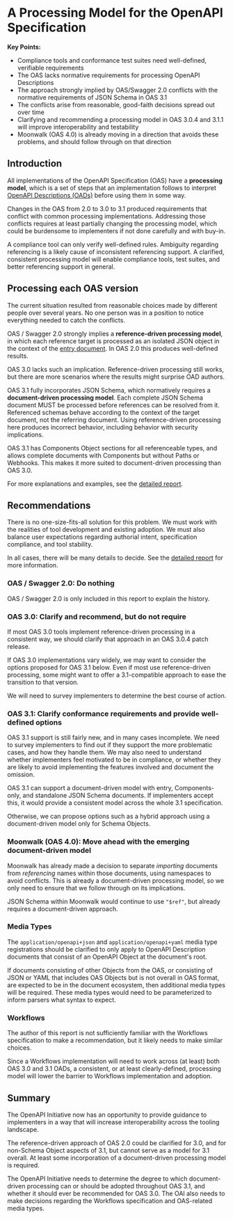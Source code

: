 # A Processing Model for the OpenAPI Specification

**Key Points:**

* Compliance tools and conformance test suites need well-defined, verifiable requirements
* The OAS lacks normative requirements for processing OpenAPI Descriptions
* The approach strongly implied by OAS/Swagger 2.0 conflicts with the normative requirements of JSON Schema in OAS 3.1
* The conflicts arise from reasonable, good-faith decisions spread out over time
* Clarifying and recommending a processing model in OAS 3.0.4 and 3.1.1 will improve interoperability and testability
* Moonwalk (OAS 4.0) is already moving in a direction that avoids these problems, and should follow through on that direction

## Introduction 

All implementations of the OpenAPI Specification (OAS) have a **processing model**, which is a set of steps that an implementation follows to interpret [OpenAPI Descriptions (OADs)](https://learn.openapis.org/introduction.html) before using them in some way.

Changes in the OAS from 2.0 to 3.0 to 3.1 produced requirements that conflict with common processing implementations.  Addressing those conflicts requires at least partially changing the processing model, which could be burdensome to implementers if not done carefully and with buy-in.

A compliance tool can only verify well-defined rules.  Ambiguity regarding referencing is a likely cause of inconsistent referencing support.  A clarified, consistent processing model will enable compliance tools, test suites, and better referencing support in general.

## Processing each OAS version

The current situation resulted from reasonable choices made by different people over several years.  No one person was in a position to notice everything needed to catch the conflicts.

OAS / Swagger 2.0 strongly implies a **reference-driven processing model**, in which each reference target is processed as an isolated JSON object in the context of the [entry document](https://learn.openapis.org/specification/structure.html).  In OAS 2.0 this produces well-defined results.

OAS 3.0 lacks such an implication.  Reference-driven processing still works, but there are more scenarios where the results might surprise OAD authors.

OAS 3.1 fully incorporates JSON Schema, which normatively requires a **document-driven processing model**.  Each complete JSON Schema document MUST be processed before references can be resolved from it.  Referenced schemas behave according to the context of the target document, not the referring document.  Using reference-driven processing here produces incorrect behavior, including behavior with security implications.

OAS 3.1 has Components Object sections for all referenceable types, and allows complete documents with Components but without Paths or Webhooks.  This makes it more suited to document-driven processing than OAS 3.0.

For more explanations and examples, see the [detailed report](processing-model-details.md).

## Recommendations

There is no one-size-fits-all solution for this problem.  We must work with the realities of tool development and existing adoption.  We must also balance user expectations regarding authorial intent, specification compliance, and tool stability.

In all cases, there will be many details to decide.  See the [detailed report](processing-model-details.md) for more information.

### OAS / Swagger 2.0:  Do nothing

OAS / Swagger 2.0 is only included in this report to explain the history.

### OAS 3.0: Clarify and recommend, but do not require

If most OAS 3.0 tools implement reference-driven processing in a consistent way, we should clarify that approach in an OAS 3.0.4 patch release.

If OAS 3.0 implementations vary widely, we may want to consider the options proposed for OAS 3.1 below.  Even if most use reference-driven processing, some might want to offer a 3.1-compatible approach to ease the transition to that version.

We will need to survey implementers to determine the best course of action.

### OAS 3.1: Clarify conformance requirements and provide well-defined options

OAS 3.1 support is still fairly new, and in many cases incomplete.  We need to survey implementers to find out if they support the more problematic cases, and how they handle them.  We may also need to understand whether implementers feel motivated to be in compliance, or whether they are likely to avoid implementing the features involved and document the omission.

OAS 3.1 can support a document-driven model with entry, Components-only, and standalone JSON Schema documents.  If implementers accept this, it would provide a consistent model across the whole 3.1 specification.

Otherwise, we can propose options such as a hybrid approach using a document-driven model only for Schema Objects.

### Moonwalk (OAS 4.0): Move ahead with the emerging document-driven model

Moonwalk has already made a decision to separate _importing_ documents from _referencing_ names within those documents, using namespaces to avoid conflicts.  This is already a document-driven processing model, so we only need to ensure that we follow through on its implications.

JSON Schema within Moonwalk would continue to use `"$ref"`, but already requires a document-driven approach.

### Media Types

The `application/openapi+json` and `application/openapi+yaml` media type registrations should be clarified to only apply to OpenAPI Description documents that consist of an OpenAPI Object at the document's root.

If documents consisting of other Objects from the OAS, or consisting of JSON or YAML that includes OAS Objects but is not overall in OAS format, are expected to be in the document ecosystem, then additional media types will be required.  These media types would need to be parameterized to inform parsers what syntax to expect.

### Workflows

The author of this report is not sufficiently familiar with the Workflows specification to make a recommendation, but it likely needs to make similar choices.

Since a Workflows implementation will need to work across (at least) both OAS 3.0 and 3.1 OADs, a consistent, or at least clearly-defined, processing model will lower the barrier to Workflows implementation and adoption.

## Summary

The OpenAPI Initiative now has an opportunity to provide guidance to implementers in a way that will increase interoperability across the tooling landscape.

The reference-driven approach of OAS 2.0 could be clarified for 3.0, and for non-Schema Object aspects of 3.1, but cannot serve as a model for 3.1 overall.  At least some incorporation of a document-driven processing model is required.

The OpenAPI Initiative needs to determine the degree to which document-driven processing can or should be adopted throughout OAS 3.1, and whether it should ever be recommended for OAS 3.0.  The OAI also needs to make decisions regarding the Workflows specification and OAS-related media types.
